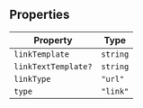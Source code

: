 ## Properties

| Property                                          | Type     |
| ------------------------------------------------- | -------- |
| <a id="linktemplate"></a> `linkTemplate`          | `string` |
| <a id="linktexttemplate"></a> `linkTextTemplate?` | `string` |
| <a id="linktype"></a> `linkType`                  | `"url"`  |
| <a id="type"></a> `type`                          | `"link"` |
